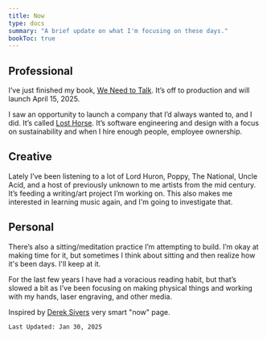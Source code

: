 ```yaml
---
title: Now
type: docs
summary: "A brief update on what I'm focusing on these days."
bookToc: true
---
```



## Professional
I’ve just finished my book, [We Need to Talk](/we-need-to-talk). It’s off to production and will launch April 15, 2025.

I saw an opportunity to launch a company that I’d always wanted to, and I did. It’s called [Lost Horse](/lost-horse). It’s software engineering and design with a focus on sustainability and when I hire enough people, employee ownership. 

## Creative
Lately I’ve been listening to a lot of Lord Huron, Poppy, The National, Uncle Acid, and a host of previously unknown to me artists from the mid century. It’s feeding a writing/art project I’m working on. This also makes me interested in learning music again, and I'm going to investigate that. 

## Personal
There’s also a sitting/meditation practice I’m attempting to build. I’m okay at making time for it, but sometimes I think about sitting and then realize how it's been days. I'll keep at it.

For the last few years I have had a voracious reading habit, but that’s slowed a bit as I’ve been focusing on making physical things and working with my hands, laser engraving, and other media.

Inspired by [Derek Sivers](https://sive.rs/nowff) very smart "now" page.

`Last Updated: Jan 30, 2025`
